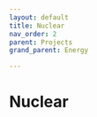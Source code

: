 ```yaml
---
layout: default
title: Nuclear
nav_order: 2
parent: Projects
grand_parent: Energy

---
```


# Nuclear
